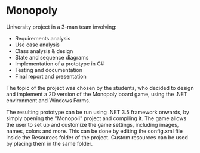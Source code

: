 # Monopoly

University project in a 3-man team involving:
- Requirements analysis
- Use case analysis
- Class analysis & design
- State and sequence diagrams
- Implementation of a prototype in C#
- Testing and documentation
- Final report and presentation

The topic of the project was chosen by the students, who decided to design and implement a 2D version of the Monopoly board game, using the .NET environment and Windows Forms.

The resulting prototype can be run using .NET 3.5 framework onwards, by simply opening the "Monopoli" project and compiling it.
The game allows the user to set up and customize the game settings, including images, names, colors and more. This can be done by editing the config.xml file inside the Resources folder of the project. Custom resources can be used by placing them in the same folder.
